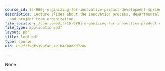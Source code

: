```yaml
---
course_id: 15-980j-organizing-for-innovative-product-development-spring-2007
description: Lecture slides about the innovation process, departmental organization,
  and project team organization.
file_location: /coursemedia/15-980j-organizing-for-innovative-product-development-spring-2007/857f3250f5198fa62081b4d84ddd7ce8_lec6.pdf
file_type: application/pdf
layout: pdf
title: lec6.pdf
type: course
uid: 857f3250f5198fa62081b4d84ddd7ce8

---
```

None